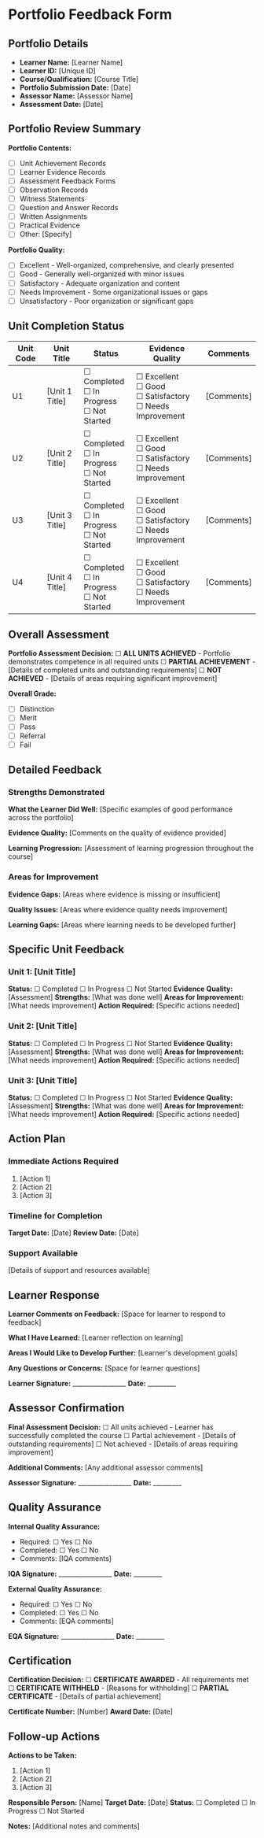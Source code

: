 # Portfolio Feedback Form

## Portfolio Details
- **Learner Name:** [Learner Name]
- **Learner ID:** [Unique ID]
- **Course/Qualification:** [Course Title]
- **Portfolio Submission Date:** [Date]
- **Assessor Name:** [Assessor Name]
- **Assessment Date:** [Date]

## Portfolio Review Summary

**Portfolio Contents:**
- ☐ Unit Achievement Records
- ☐ Learner Evidence Records
- ☐ Assessment Feedback Forms
- ☐ Observation Records
- ☐ Witness Statements
- ☐ Question and Answer Records
- ☐ Written Assignments
- ☐ Practical Evidence
- ☐ Other: [Specify]

**Portfolio Quality:**
- ☐ Excellent - Well-organized, comprehensive, and clearly presented
- ☐ Good - Generally well-organized with minor issues
- ☐ Satisfactory - Adequate organization and content
- ☐ Needs Improvement - Some organizational issues or gaps
- ☐ Unsatisfactory - Poor organization or significant gaps

## Unit Completion Status

| Unit Code | Unit Title | Status | Evidence Quality | Comments |
|-----------|------------|--------|------------------|----------|
| U1 | [Unit 1 Title] | ☐ Completed<br>☐ In Progress<br>☐ Not Started | ☐ Excellent<br>☐ Good<br>☐ Satisfactory<br>☐ Needs Improvement | [Comments] |
| U2 | [Unit 2 Title] | ☐ Completed<br>☐ In Progress<br>☐ Not Started | ☐ Excellent<br>☐ Good<br>☐ Satisfactory<br>☐ Needs Improvement | [Comments] |
| U3 | [Unit 3 Title] | ☐ Completed<br>☐ In Progress<br>☐ Not Started | ☐ Excellent<br>☐ Good<br>☐ Satisfactory<br>☐ Needs Improvement | [Comments] |
| U4 | [Unit 4 Title] | ☐ Completed<br>☐ In Progress<br>☐ Not Started | ☐ Excellent<br>☐ Good<br>☐ Satisfactory<br>☐ Needs Improvement | [Comments] |

## Overall Assessment

**Portfolio Assessment Decision:**
☐ **ALL UNITS ACHIEVED** - Portfolio demonstrates competence in all required units
☐ **PARTIAL ACHIEVEMENT** - [Details of completed units and outstanding requirements]
☐ **NOT ACHIEVED** - [Details of areas requiring significant improvement]

**Overall Grade:**
- ☐ Distinction
- ☐ Merit
- ☐ Pass
- ☐ Referral
- ☐ Fail

## Detailed Feedback

### Strengths Demonstrated
**What the Learner Did Well:**
[Specific examples of good performance across the portfolio]

**Evidence Quality:**
[Comments on the quality of evidence provided]

**Learning Progression:**
[Assessment of learning progression throughout the course]

### Areas for Improvement
**Evidence Gaps:**
[Areas where evidence is missing or insufficient]

**Quality Issues:**
[Areas where evidence quality needs improvement]

**Learning Gaps:**
[Areas where learning needs to be developed further]

## Specific Unit Feedback

### Unit 1: [Unit Title]
**Status:** ☐ Completed ☐ In Progress ☐ Not Started
**Evidence Quality:** [Assessment]
**Strengths:** [What was done well]
**Areas for Improvement:** [What needs improvement]
**Action Required:** [Specific actions needed]

### Unit 2: [Unit Title]
**Status:** ☐ Completed ☐ In Progress ☐ Not Started
**Evidence Quality:** [Assessment]
**Strengths:** [What was done well]
**Areas for Improvement:** [What needs improvement]
**Action Required:** [Specific actions needed]

### Unit 3: [Unit Title]
**Status:** ☐ Completed ☐ In Progress ☐ Not Started
**Evidence Quality:** [Assessment]
**Strengths:** [What was done well]
**Areas for Improvement:** [What needs improvement]
**Action Required:** [Specific actions needed]

## Action Plan

### Immediate Actions Required
1. [Action 1]
2. [Action 2]
3. [Action 3]

### Timeline for Completion
**Target Date:** [Date]
**Review Date:** [Date]

### Support Available
[Details of support and resources available]

## Learner Response

**Learner Comments on Feedback:**
[Space for learner to respond to feedback]

**What I Have Learned:**
[Learner reflection on learning]

**Areas I Would Like to Develop Further:**
[Learner's development goals]

**Any Questions or Concerns:**
[Space for learner questions]

**Learner Signature:** _________________ **Date:** _________

## Assessor Confirmation

**Final Assessment Decision:**
☐ All units achieved - Learner has successfully completed the course
☐ Partial achievement - [Details of outstanding requirements]
☐ Not achieved - [Details of areas requiring improvement]

**Additional Comments:**
[Any additional assessor comments]

**Assessor Signature:** _________________ **Date:** _________

## Quality Assurance

**Internal Quality Assurance:**
- Required: ☐ Yes ☐ No
- Completed: ☐ Yes ☐ No
- Comments: [IQA comments]

**IQA Signature:** _________________ **Date:** _________

**External Quality Assurance:**
- Required: ☐ Yes ☐ No
- Completed: ☐ Yes ☐ No
- Comments: [EQA comments]

**EQA Signature:** _________________ **Date:** _________

## Certification

**Certification Decision:**
☐ **CERTIFICATE AWARDED** - All requirements met
☐ **CERTIFICATE WITHHELD** - [Reasons for withholding]
☐ **PARTIAL CERTIFICATE** - [Details of partial achievement]

**Certificate Number:** [Number]
**Award Date:** [Date]

## Follow-up Actions

**Actions to be Taken:**
1. [Action 1]
2. [Action 2]
3. [Action 3]

**Responsible Person:** [Name]
**Target Date:** [Date]
**Status:** ☐ Completed ☐ In Progress ☐ Not Started

**Notes:**
[Additional notes and comments]
